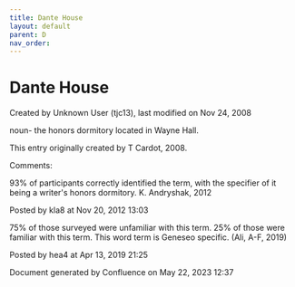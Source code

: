 ```yaml
---
title: Dante House
layout: default
parent: D
nav_order:
---
```


# Dante House

Created by  Unknown User (tjc13), last modified on Nov 24, 2008

noun- the honors dormitory located in Wayne Hall.

This entry originally created by T Cardot, 2008.

Comments:

93% of participants correctly identified the term, with the specifier of it being a writer's honors dormitory. K. Andryshak, 2012 

Posted by kla8 at Nov 20, 2012 13:03

75% of those surveyed were unfamiliar with this term. 25% of those were familiar with this term. This word term is Geneseo specific. (Ali, A-F, 2019)

Posted by hea4 at Apr 13, 2019 21:25

Document generated by Confluence on May 22, 2023 12:37


